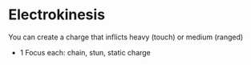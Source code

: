 # Electrokinesis

You can create a charge that inflicts heavy (touch) or medium (ranged)
- 1 Focus each: chain, stun, static charge

